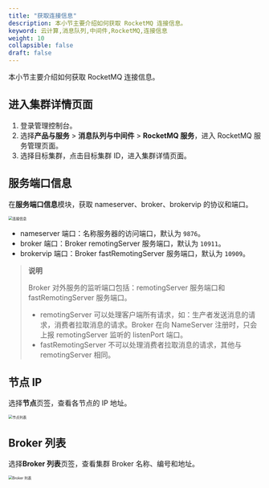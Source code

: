 ```yaml
---
title: "获取连接信息"
description: 本小节主要介绍如何获取 RocketMQ 连接信息。 
keyword: 云计算,消息队列,中间件,RocketMQ,连接信息
weight: 10
collapsible: false
draft: false
---
```


本小节主要介绍如何获取 RocketMQ 连接信息。

## 进入集群详情页面

1. 登录管理控制台。
2. 选择**产品与服务** > **消息队列与中间件** > **RocketMQ 服务**，进入 RocketMQ 服务管理页面。
3. 选择目标集群，点击目标集群 ID，进入集群详情页面。

## 服务端口信息

在**服务端口信息**模块，获取 nameserver、broker、brokervip 的协议和端口。
   
<img src="../../../_images/check_protocol_port.png" alt="连接信息" style="zoom:50%;" />

- nameserver 端口：名称服务器的访问端口，默认为 `9876`。
- broker 端口：Broker remotingServer 服务端口，默认为 `10911`。
- brokervip 端口：Broker fastRemotingServer 服务端口，默认为 `10909`。

> **说明**
> 
> Broker 对外服务的监听端口包括：remotingServer 服务端口和 fastRemotingServer 服务端口。
> - remotingServer 可以处理客户端所有请求，如：生产者发送消息的请求，消费者拉取消息的请求。Broker 在向 NameServer 注册时，只会上报 remotingServer 监听的 listenPort 端口。
> - fastRemotingServer 不可以处理消费者拉取消息的请求，其他与 remotingServer 相同。

## 节点 IP

选择**节点**页签，查看各节点的 IP 地址。

<img src="/middware/rocketmq/_images/check_node.png" alt="节点列表" style="zoom:50%;" />
   
## Broker 列表

选择**Broker 列表**页签，查看集群 Broker 名称、编号和地址。

<img src="/middware/rocketmq/_images/broker_list.png" alt="Broker 列表" style="zoom:50%;" />